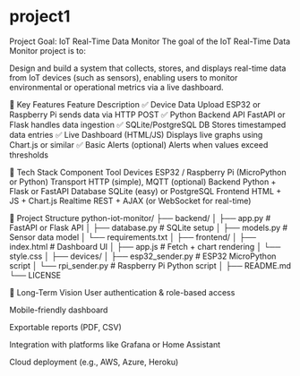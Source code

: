 # project1
Project Goal: IoT Real-Time Data Monitor
The goal of the IoT Real-Time Data Monitor project is to:

Design and build a system that collects, stores, and displays real-time data from IoT devices (such as sensors), enabling users to monitor environmental or operational metrics via a live dashboard.

🔧 Key Features
Feature	Description
✅ Device Data Upload	ESP32 or Raspberry Pi sends data via HTTP POST
✅ Python Backend API	FastAPI or Flask handles data ingestion
✅ SQLite/PostgreSQL DB	Stores timestamped data entries
✅ Live Dashboard (HTML/JS)	Displays live graphs using Chart.js or similar
✅ Basic Alerts (optional)	Alerts when values exceed thresholds

🧱 Tech Stack
Component	Tool
Devices	ESP32 / Raspberry Pi (MicroPython or Python)
Transport	HTTP (simple), MQTT (optional)
Backend	Python + Flask or FastAPI
Database	SQLite (easy) or PostgreSQL
Frontend	HTML + JS + Chart.js
Realtime	REST + AJAX (or WebSocket for real-time)

📁 Project Structure
python-iot-monitor/
├── backend/
│   ├── app.py              # FastAPI or Flask API
│   ├── database.py         # SQLite setup
│   ├── models.py           # Sensor data model
│   └── requirements.txt
│
├── frontend/
│   ├── index.html          # Dashboard UI
│   ├── app.js              # Fetch + chart rendering
│   └── style.css
│
├── devices/
│   ├── esp32_sender.py     # ESP32 MicroPython script
│   └── rpi_sender.py       # Raspberry Pi Python script
│
├── README.md
└── LICENSE

🧭 Long-Term Vision 
User authentication & role-based access

Mobile-friendly dashboard

Exportable reports (PDF, CSV)

Integration with platforms like Grafana or Home Assistant

Cloud deployment (e.g., AWS, Azure, Heroku)



